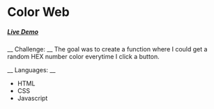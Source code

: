 # Color Web #

##### [Live Demo](https://hexcolorweb.netlify.app/) #####

__ Challenge: __
The goal was to create a function where I could get a random HEX number color everytime I click a button.

__ Languages: __
- HTML
- CSS
- Javascript
